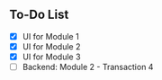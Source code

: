 ## To-Do List

- [x] UI for Module 1
- [x] UI for Module 2
- [x] UI for Module 3
- [ ] Backend: Module 2 - Transaction 4
